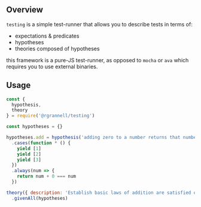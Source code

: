 
## Overview

`testing` is a simple test-runner that allows you to describe tests in terms of:

- expectations & predicates
- hypotheses
- theories composed of hypotheses

this framework is a pure-JS test-runner, as opposed to `mocha` or `ava` which requires you to use external binaries.


## Usage

```js
const {
  hypothesis,
  theory
} = require('@rgrannell/testing')

const hypotheses = {}

hypotheses.add = hypothesis('adding zero to a number returns that number')
  .cases(function * () {
    yield [1]
    yield [2]
    yield [3]
  })
  .always(num => {
    return num + 0 === num
  })

theory({ description: 'Establish basic laws of addition are satisfied over numeric inputs' })
  .givenAll(hypotheses)
```